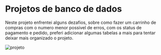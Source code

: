 # Projetos de banco de dados


Neste projeto enfrentei alguns dezafios, sobre como fazer um carrinho de compras com o numero menor possivel de erros, com os status de pagamento e pedido, preferi adicionar algumas tabelas a mais para tentar deixar mais organizado o projeto.

![projeto](caminho/para/imagem)


